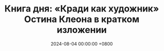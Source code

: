 ---
title: "Книга дня: «Кради как художник» Остина Клеона в кратком изложении"
description: >-
  🎨 «Кради как художник» — вдохновляющее руководство по творчеству и самовыражению от Остина Клеона, которое учит брать лучшее из чужих идей и создавать нечто уникальное. Развивайте творчество с книгой Остина Клеона! Практичные советы по вдохновению, искусству и креативности, чтобы найти свой стиль.
date: 2024-08-04 00:00:00 +0800
categories: [Мышление, Конспекты-книг]
tags:
  [
    кради-как-художник,
    остин-клеон,
    творчество,
    вдохновение,
    искусство,
    креативность,
    писательство,
    идеи,
    стиль,
    художники,
    инновации,
    творческий-процесс,
    карьера-в-искусстве,
    мотивация,
    оригинальность
  ]
image: 
alt: Обложка книги Кради как художник Остин Клеон
fallback:
  - 
  - 
---
